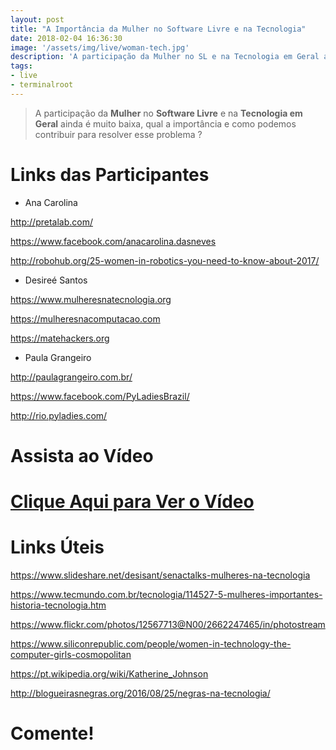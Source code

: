 ```yaml
---
layout: post
title: "A Importância da Mulher no Software Livre e na Tecnologia"
date: 2018-02-04 16:36:30
image: '/assets/img/live/woman-tech.jpg'
description: 'A participação da Mulher no SL e na Tecnologia em Geral ainda é muito baixa, qual a importância e como podemos contribuir para resolver esse problema ?'
tags:
- live
- terminalroot
---
```


> A participação da __Mulher__ no __Software Livre__ e na __Tecnologia em Geral__ ainda é muito baixa, qual a importância e como podemos contribuir para resolver esse problema ?

# Links das Participantes

+ Ana Carolina

<http://pretalab.com/>

<https://www.facebook.com/anacarolina.dasneves>

<http://robohub.org/25-women-in-robotics-you-need-to-know-about-2017/>


+ Desireé Santos

<https://www.mulheresnatecnologia.org>

<https://mulheresnacomputacao.com>

<https://matehackers.org>

+ Paula Grangeiro

<http://paulagrangeiro.com.br/>

<https://www.facebook.com/PyLadiesBrazil/>

<http://rio.pyladies.com/>

# Assista ao Vídeo

# [Clique Aqui para Ver o Vídeo](https://www.youtube.com/watch?v=0xWkd7E5g1A)


# Links Úteis

<https://www.slideshare.net/desisant/senactalks-mulheres-na-tecnologia>

<https://www.tecmundo.com.br/tecnologia/114527-5-mulheres-importantes-historia-tecnologia.htm>

<https://www.flickr.com/photos/12567713@N00/2662247465/in/photostream>

<https://www.siliconrepublic.com/people/women-in-technology-the-computer-girls-cosmopolitan>

<https://pt.wikipedia.org/wiki/Katherine_Johnson>

<http://blogueirasnegras.org/2016/08/25/negras-na-tecnologia/>

# Comente!

<script async src="https://pagead2.googlesyndication.com/pagead/js/adsbygoogle.js"></script>

<!-- Informat -->
<ins class="adsbygoogle"
 style="display:block"
 data-ad-client="ca-pub-2838251107855362"
 data-ad-slot="2327980059"
 data-ad-format="auto"
 data-full-width-responsive="true"></ins>

<script>
(adsbygoogle = window.adsbygoogle || []).push({});
</script>



